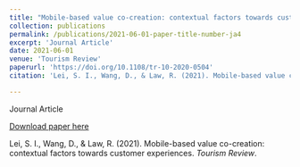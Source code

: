 ```yaml
---
title: "Mobile-based value co-creation: contextual factors towards customer experiences"
collection: publications
permalink: /publications/2021-06-01-paper-title-number-ja4
excerpt: 'Journal Article'
date: 2021-06-01
venue: 'Tourism Review'
paperurl: 'https://doi.org/10.1108/tr-10-2020-0504'
citation: 'Lei, S. I., Wang, D., & Law, R. (2021). Mobile-based value co-creation: contextual factors towards customer experiences. <i>Tourism Review</i>.'

---
```

Journal Article

[Download paper here](https://doi.org/10.1108/tr-10-2020-0504)

Lei, S. I., Wang, D., & Law, R. (2021). Mobile-based value co-creation: contextual factors towards customer experiences. <i>Tourism Review</i>.
